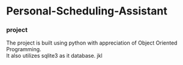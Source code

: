 # Personal-Scheduling-Assistant
### project 

The project is built using python with appreciation of Object Oriented Programming.<br />
It also utilizes sqlite3 as it database.
jkl
